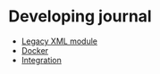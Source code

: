 # Developing journal

- [Legacy XML module](./LegacyXml.md)
- [Docker](./Docker.md)
- [Integration](./Integration.md)
